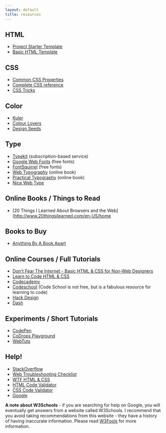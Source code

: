 ```yaml
---
layout: default
title: resources
---
```


## HTML
- [Project Starter Template](https://github.com/DMD1070/project-template)
- [Basic HTML Template](https://github.com/DMD1070/html-template)

## CSS

- [Common CSS Properties](http://www.openbookproject.net/tutorials/getdown/css/resources/lesson1/css_properties.html)
- [Complete CSS reference](https://developer.mozilla.org/en-US/docs/Web/CSS/Reference) 
- [CSS Tricks](http://css-tricks.com/)

## Color

- [Kuler](http://kuler.adobe.com)
- [Colour Lovers](http://colourlovers.com)
- [Design Seeds](http://design-seeds.com/)

## Type

- [Typekit](https://typekit.com/) (subscription-based service)
- [Google Web Fonts](https://www.google.com/fonts) (free fonts)
- [FontSquirrel](http://www.fontsquirrel.com/) (free fonts)
- [Web Typography](http://webtypography.net/) (online book)
- [Practical Typography](http://practicaltypography.com/) (online book)
- [Nice Web Type](http://nicewebtype.com/)

## Online Books / Things to Read

- [20 Things I Learned About Browsers and the Web](http://www.20thingsilearned.com/en-US/home

## Books to Buy

- [Anything By A Book Apart](http://www.abookapart.com/)

## Online Courses / Full Tutorials

- [Don't Fear The Internet - Basic HTML & CSS for Non-Web Designers](http://www.dontfeartheinternet.com/)
- [Learn to Code HTML & CSS](http://learn.shayhowe.com/html-css/)
- [Codecademy](http://www.codecademy.com/)
- [Codeschool](https://www.codeschool.com/) (Code School is not free, but is a fabulous resource for learning to code)
- [Hack Design](https://hackdesign.org/lessons)
- [Dash](https://dash.generalassemb.ly/)

## Experiments / Short Tutorials

- [CodePen](http://codepen.io/)
- [CoDrops Playground](http://tympanus.net/codrops/category/playground/)
- [WebTuts](http://webdesign.tutsplus.com/categories/htmlcss)

## Help!

- [StackOverflow](http://www.stackoverflow.com)
- [Web Troubleshooting Checklist](http://webdesign.about.com/od/testing/qt/debug_checklist.htm)
- [WTF HTML & CSS](http://wtfhtmlcss.com/)
- [HTML Code Validator](http://validator.w3.org/)
- [CSS Code Validator](http://jigsaw.w3.org/css-validator/)
- [Google](http://www.google.com)

**A note about W3Schools** - if you are searching for help on Google, you will eventually get answers from a website called W3Schools.  I recommend that you avoid taking recommendations from this website - they have a history of having inaccurate information.  Please read [W3Fools](http://www.w3fools.com/) for more information.